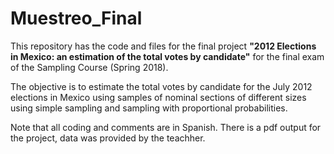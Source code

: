 # Muestreo_Final

This repository has the code and files for the final project  **"2012 Elections in Mexico: an estimation of the total votes by candidate"** for the final exam of the Sampling Course (Spring 2018). 

The objective is to estimate the total votes by candidate for the July 2012 elections in Mexico using samples of nominal sections of different sizes using simple sampling and sampling with proportional probabilities. 

Note that all coding and comments are in Spanish. There is a pdf output for the project, data was provided by the teachher. 
